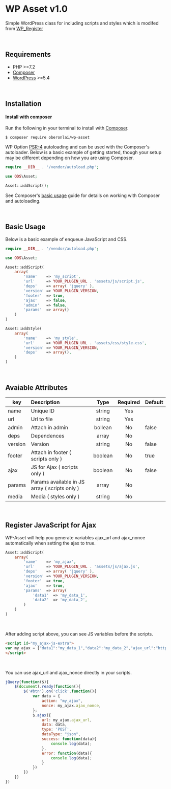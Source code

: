 # WP Asset v1.0

Simple WordPress class for including scripts and styles which is modifed from [WP_Register](https://github.com/Josantonius/WP_Register) 

<br>

## Requirements

* PHP >=7.2
* [Composer](https://getcomposer.org/)
* [WordPress](https://wordpress.org) >=5.4

<br>

## Installation

#### Install with composer

Run the following in your terminal to install with [Composer](https://getcomposer.org/).

```
$ composer require oberonlai/wp-asset
```

WP Option [PSR-4](https://www.php-fig.org/psr/psr-4/) autoloading and can be used with the Composer's autoloader. Below is a basic example of getting started, though your setup may be different depending on how you are using Composer.

```php
require __DIR__ . '/vendor/autoload.php';

use ODS\Asset;

Asset::addScript();

```

See Composer's [basic usage](https://getcomposer.org/doc/01-basic-usage.md#autoloading) guide for details on working with Composer and autoloading.

<br>

## Basic Usage

Below is a basic example of enqueue JavaScript and CSS.

```php
require __DIR__ . '/vendor/autoload.php';

use ODS\Asset;

Asset::addScript(
	array(
		'name'    => 'my_script',
		'url'     => YOUR_PLUGIN_URL . 'assets/js/script.js',
		'deps'    => array( 'jquery' ),
		'version' => YOUR_PLUGIN_VERSION,
		'footer'  => true,
		'ajax'    => false,
		'admin'   => false,
		'params'  => array()
	)
)

Asset::addStyle(
	array(
		'name'    => 'my_style',
		'url'     => YOUR_PLUGIN_URL . 'assets/css/style.css',
		'version' => YOUR_PLUGIN_VERSION,
		'deps'    => array(),
	)
)
```

<br>

## Avaiable Attributes

key | Description | Type | Required | Default
--------------|:------------|:-----:|:----:|------------------------
name | Unique ID | string | Yes	
url	| Url to file |string | Yes	
admin | Attach in admin | bollean | No | false
deps | Dependences | array | No | 
version | Version | string | No | false
footer | Attach in footer ( scripts only ) | boolean | No | true
ajax | JS for Ajax ( scripts only ) | boolean | No | false
params | Params available in JS	array  ( scripts only ) | array | No |
media | Media ( styles only ) | string | No |

<br>

## Register JavaScript for Ajax

WP-Asset will help you generate variables ajax_url and ajax_nonce automatically when setting the ajax to true.

```php
Asset::addScript(
	array(
		'name'    => 'my_ajax',
		'url'     => YOUR_PLUGIN_URL . 'assets/js/ajax.js',
		'deps'    => array( 'jquery' ),
		'version' => YOUR_PLUGIN_VERSION,
		'footer'  => true,
		'ajax'    => true,
		'params'  => array(
			'data1'  => 'my_data_1',
			'data2'  => 'my_data_2',
		)
	)
)
```

<br>

After adding script above, you can see JS variables before the scripts.

```html
<script id="my_ajax-js-extra">
var my_ajax = {"data1":"my_data_1","data2":"my_data_2","ajax_url":"https:\/\/local.test\/wp-admin\/admin-ajax.php?action=my_ajax","ajax_nonce":"fead4137e4"};
</script>
```

<br>

You can use ajax_url and ajax_nonce directly in your scripts.

```js
jQuery(function($){
    $(document).ready(function(){ 
        $('#btn').on('click',function(){
			var data = {
				action: "my_ajax",
				nonce: my_ajax.ajax_nonce,
			};
			$.ajax({
				url: my_ajax.ajax_url,
				data: data,
				type: 'POST',
				dataType: "json",
				success: function(data){
					console.log(data);
				},
				error: function(data){
					console.log(data);
				}
			})
        })
    }) 
})
```